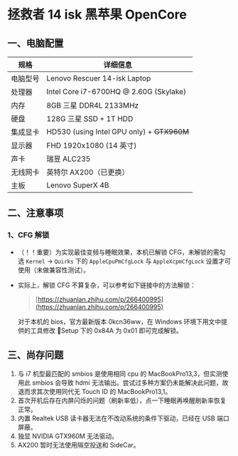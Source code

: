 # 拯救者 14 isk 黑苹果 OpenCore


## 一、电脑配置

| 规格     | 详细信息                                   |
| -------- | ------------------------------------------ |
| 电脑型号 | Lenovo Rescuer 14-isk Laptop               |
| 处理器   | Intel Core i7-6700HQ @ 2.60G (Skylake)     |
| 内存     | 8GB 三星 DDR4L 2133MHz                     |
| 硬盘     | 128G 三星 SSD + 1T HDD                     |
| 集成显卡 | HD530 (using Intel GPU only) + ~~GTX960M~~ |
| 显示器   | FHD 1920x1080 (14 英寸)                    |
| 声卡     | 瑞昱 ALC235                                |
| 无线网卡 | 英特尔 AX200（已更换）                     |
| 主板     | Lenovo SuperX 4B                           |

## 二、注意事项

### 1、CFG 解锁

- （！！重要）为实现最佳变频与睡眠效果，本机已解锁 CFG，未解锁的需勾选 `Kernel` -> `Quirks` 下的 `AppleCpuPmCfgLock` 与 `AppleXcpmCfgLock` 设置才可使用（未做兼容性测试）。

- 实际上，解锁 CFG 不算复杂，可以参考如下链接中的方法解锁：

  > [https://zhuanlan.zhihu.com/p/266400995](https://zhuanlan.zhihu.com/p/266400995)

  对于本机的 bios，官方最新版本 0kcn36ww，在 Windows 环境下用文中提供的工具修改 Setup 下的 0x84A 为 0x01 即可完成解锁。

## 三、尚存问题

1. 与 i7 机型最匹配的 smbios 是使用相同 cpu 的 MacBookPro13,3，但实测使用此 smbios 会导致 hdmi 无法输出。尝试过多种方案仍未能解决此问题，故退而求其次使用同代无 Touch ID 的 MacBookPro13,1。
2. 首次开机后存在内屏闪烁的问题（刷新率低），点一下睡眠再唤醒刷新率恢复正常。
3. 内置 Realtek USB 读卡器无法在不改动系统的条件下驱动，已经在 USB 端口屏蔽。
4. 独显 NVIDIA GTX960M 无法驱动。
5. AX200 暂时无法使用隔空投送和 SideCar。
